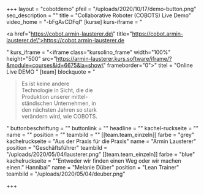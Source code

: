 +++
layout = "cobotdemo"
pfeil = "/uploads/2020/10/17/demo-button.png"
seo_description = ""
title = "Collaborative Roboter (COBOTS) Live Demo"
video_home = "-bFgAvCDFqI"
[kurse]
kurs-iframe = "<p><a href=\"https://cobot.armin-lausterer.de\" title=\"https://cobot.armin-lausterer.de\">https://cobot.armin-lausterer.de</a></p>"
kurs_iframe = "<iframe class=\"kursolino_frame\" width=\"100%\" height=\"500\" src=\"https://armin-lausterer.kurs.software/iframe/?&module=courses&id=6675&ia=show\" frameborder=\"0\"></iframe>"
titel = "Online Live DEMO "
[team]
blockquote = "<blockquote>Es ist keine andere<br>Technologie in Sicht, die die<br>Produktion unserer mittel-<br>ständischen Unternehmen, in<br>den nächsten Jahren so stark<br>verändern wird, wie COBOTS.</blockquote>"
buttonbeschriftung = ""
buttonlink = ""
headline = ""
kachel-ruckseite = ""
name = ""
position = ""
teambild = ""
[[team.team_einzeln]]
farbe = "grey"
kachelruckseite = "Aus der Praxis für die Praxis"
name = "Armin Lausterer"
position = "Geschäftsführer"
teambild = "/uploads/2020/05/04/lausterer.png"
[[team.team_einzeln]]
farbe = "blue"
kachelruckseite = "\"Entweder wir finden einen Weg oder wir machen einen.\" Hannibal"
name = "Melanie Düber"
position = "Lean Trainer"
teambild = "/uploads/2020/05/04/deuber.png"

+++
